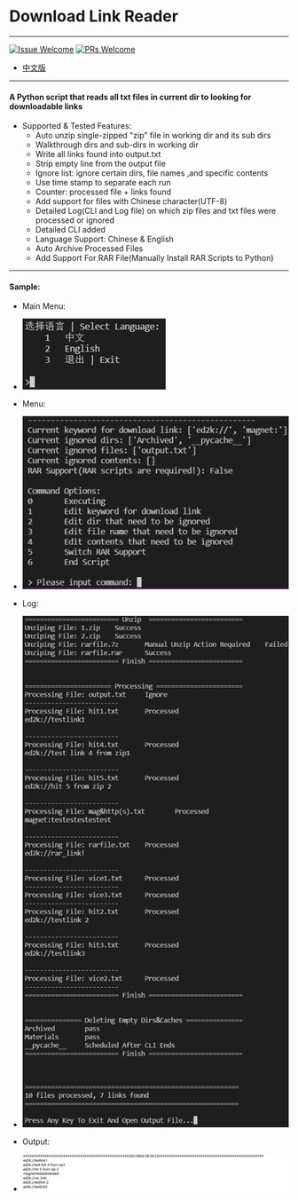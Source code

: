 # Download Link Reader

----

[1]: https://img.shields.io/badge/Issue-Welcome-brightgreen
[2]: https://github.com/Neurotoxin0/OpenWrt/issues/new
[3]: https://img.shields.io/badge/PRs-Welcome-brightgreen
[4]: https://github.com/Neurotoxin0/OpenWrt/pulls

[![Issue Welcome][1]][2]
[![PRs Welcome][3]][4]
- [中文版](https://github.com/Neurotoxin0/Download_Link_Reader/blob/main/README_EN.md "中文版")

----

#### A Python script that reads all txt files in current dir to looking for downloadable links
- Supported & Tested Features: 
    * Auto unzip single-zipped "zip" file in working dir and its sub dirs
    * Walkthrough dirs and sub-dirs in working dir
    * Write all links found into output.txt
    * Strip empty line from the output file
    * Ignore list: ignore certain dirs, file names ,and specific contents
    * Use time stamp to separate each run
    * Counter: processed file + links found
    * Add support for files with Chinese character(UTF-8)
    * Detailed Log(CLI and Log file) on which zip files and txt files were processed or ignored
    * Detailed CLI added
    * Language Support: Chinese & English
    * Auto Archive Processed Files
    * Add Support For RAR File(Manually Install RAR Scripts to Python)

----

#### Sample:
+ Main Menu:
- ![Main_Menu](Samples/Main_Menu.jpg)

+ Menu:
- ![Menu](Samples/Menu_EN.jpg)

+ Log:
- ![Log](Samples/Log_EN.jpg)

+ Output:
- ![Output](Samples/Output.jpg)